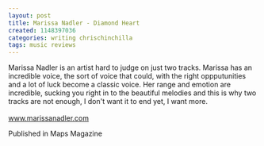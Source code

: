 ```yaml
---
layout: post
title: Marissa Nadler - Diamond Heart
created: 1148397036
categories: writing chrischinchilla
tags: music reviews
---
```


Marissa Nadler is an artist hard to judge on just two tracks. Marissa has an incredible voice, the sort of voice that could, with the right oppputunities and a lot of luck become a classic voice. Her range and emotion are incredible, sucking you right in to the beautiful melodies and this is why two tracks are not enough, I don't want it to end yet, I want more.<br><br><a href='https://www.marissanadler.com' target='_blank'>www.marissanadler.com</a>

Published in Maps Magazine
